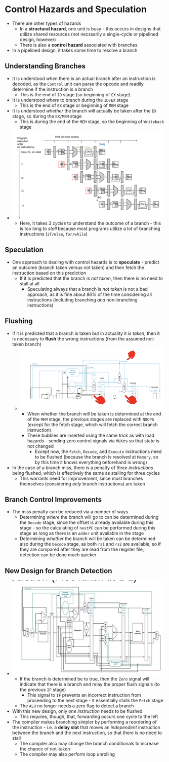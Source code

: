 # Control Hazards and Speculation
- There are other types of hazards
  - In a **structural hazard**, one unit is busy - this occurs in designs that utilize shared resources (not necssarily a single-cycle or pipelined design, however)
  - There is also a **control hazard** associated with branches
- In a pipelined design, it takes some time to resolve a branch
## Understanding Branches
- It is understood *when* there is an actual branch after an instruction is decoded, as the `Control` unit can parse the opcode and readily determine if the instruction is a branch
  - This is the end of `ID` stage (so beginning of `EX` stage)
- It is understood *where* to branch during the `ID/EX` stage
  - This is the end of `EX` stage or beginning of `MEM` stage
- It is understood *whether* the branch will actually be taken after the `EX` stage, so during the `EX/MEM` stage
  - This is during the end of the `MEM` stage, so the beginning of `Writeback` stage
- ![Branch Pipeline](./IMages/Branch_Pipeline.png)
  - Here, it takes *3 cycles* to understand the outcome of a branch - this is too long to *stall* because most programs utilize a lot of branching instructions (`if/else`, `for/while`)
## Speculation
- One approach to dealing with control hazards is to **speculate** - predict an outcome (branch taken versus not taken) and then fetch the instruction based on this prediction
  - If it is predicted that the branch is *not taken*, then there is no need to stall at all
    - Speculating always that a branch is *not taken* is not a bad approach, as it is fine about *86%* of the time considering all instructions (including branching *and* non-branching instructions)
## Flushing
- If it is predicted that a branch is taken but in actuality it *is taken*, then it is necessary to **flush** the wrong instructions (from the assumed not-taken branch)
  - ![Branch Flush](./Images/Branch_Flush.png)
    - When whether the branch will be taken is determined at the end of the `MEM` stage, the previous stages are replaced with `NOOP`s (except for the fetch stage, which will fetch the correct branch instruction)
    - These bubbles are inserted using the same trick as with load hazards - sending zero control signals via `MUX`es so that state is not changed
      - Except now, the `Fetch`, `Decode`, and `Execute` instructions need to be flushed (because the branch is resolved at `Memory`, so by this time it knows everything beforehand is wrong)
- In the case of a branch miss, there is a penalty of *three instructions* being flushed, which is effectively the same as stalling for three cycles
  - This warrants need for impriovement, since most branches themselves (considering *only* branch instructions) are taken
## Branch Control Improvements
- The miss penalty can be reduced via a number of ways
  - Determining *where* the branch will go to can be determined during the `Decode` stage, since the offset is already available during this stage - so the calculating of `nextPC` can be performed during this stage as long as there is an `adder` unit available in the stage
  - Determining *whether* the branch will be taken can be determined also during the `Decode` stage, as both `rs1` and `rs2` are available, so if they are compared after they are read from the reigster file, detection can be done much quicker
## New Design for Branch Detection
- ![Branch Detection Datapath and Controller](./Images/Branch_Detection_Datapath.png)
  - If the branch is determined be to true, then the `Zero` signal will indicate that there is a branch and relay the proper flush signals (to the previous `IF` stage)
    - This signal to `IF` prevents an incorrect instruction from proceeding to the next stage - it essentially stalls the `Fetch` stage
  - The `ALU` no longer needs a zero flag to detect a branch
- With this new design, only *one instruction* needs to be flushed
  - This requires, though, that, forwarding occurs one cycle to the left 
- The compiler makes branching simpler by performing a reordering of the instruction - i.e. a **delay slot** that moves an *independent* instruction between the branch and the next instruction, so that there is no need to stall
  - The compiler also may change the branch conditionals to increase the chance of not-taken
  - The compiler may also perform loop unrolling